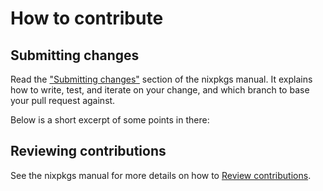 # How to contribute

## Submitting changes

Read the ["Submitting changes"](https://nixos.org/nixpkgs/manual/#chap-submitting-changes) section of the nixpkgs manual. It explains how to write, test, and iterate on your change, and which branch to base your pull request against.

Below is a short excerpt of some points in there:

## Reviewing contributions

See the nixpkgs manual for more details on how to [Review contributions](https://nixos.org/nixpkgs/manual/#chap-reviewing-contributions).
